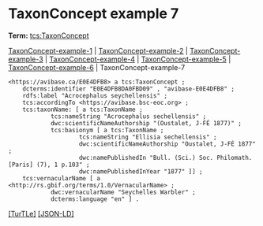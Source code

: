 # TaxonConcept example 7


**Term:** [tcs:TaxonConcept](../terms/#tcs_taxonconcept)

[TaxonConcept-example-1](./TaxonConcept-example-1.html) | [TaxonConcept-example-2](./TaxonConcept-example-2.html) | [TaxonConcept-example-3](./TaxonConcept-example-3.html) | [TaxonConcept-example-4](./TaxonConcept-example-4.html) | [TaxonConcept-example-5](./TaxonConcept-example-5.html) | [TaxonConcept-example-6](./TaxonConcept-example-6.html) | TaxonConcept-example-7
```turtle
<https://avibase.ca/E0E4DFB8> a tcs:TaxonConcept ;
    dcterms:identifier "E0E4DFB8DA0FBD09" , "avibase-E0E4DFB8" ;
    rdfs:label "Acrocephalus seychellensis" ;
    tcs:accordingTo <https://avibase.bsc-eoc.org> ;
    tcs:taxonName: [ a tcs:TaxonName ;
            tcs:nameString "Acrocephalus sechellensis" ;
            dwc:scientificNameAuthorship "(Oustalet, J-FÉ 1877)" ;
            tcs:basionym [ a tcs:TaxonName ;
                    tcs:nameString "Ellisia sechellensis" ;
                    dwc:scientificNameAuthorship "Oustalet, J-FÉ 1877" ;
                    dwc:namePublishedIn "Bull. (Sci.) Soc. Philomath. [Paris] (7), 1 p.103" ;
                    dwc:namePublishedInYear "1877" ]] ;
    tcs:vernacularName [ a <http://rs.gbif.org/terms/1.0/VernacularName> ;
            dwc:vernacularName "Seychelles Warbler" ;
            dcterms:language "en" ] .
```

[&#91;TurTLe&#93;](https://github.com/tdwg/tcs2/blob/master/examples/TaxonConcept-example-7.ttl)&nbsp;[&#91;JSON-LD&#93;](https://github.com/tdwg/tcs2/blob/master/examples/TaxonConcept-example-7.jsonld)

